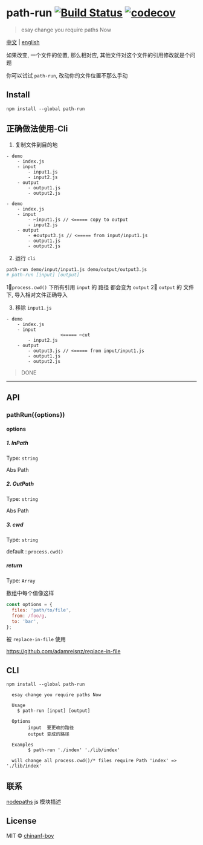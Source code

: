 # path-run [![Build Status](https://travis-ci.org/chinanf-boy/Path-run.svg?branch=master)](https://travis-ci.org/chinanf-boy/Path-run) [![codecov](https://codecov.io/gh/chinanf-boy/Path-run/badge.svg?branch=master)](https://codecov.io/gh/chinanf-boy/Path-run?branch=master)

> esay change you require paths Now

[中文](./readme.md) | [english](./readme.en.md)

如果改变, 一个文件的位置, 那么相对应, 其他文件对这个文件的引用修改就是个问题

你可以试试 `path-run`, 改动你的文件位置不那么手动

## Install

```
npm install --global path-run
```

## 正确做法使用-Cli

1. 复制文件到目的地

```
- demo
	- index.js
	- input
		- input1.js
		- input2.js
	- output
		- output1.js
		- output2.js
```

```
- demo
	- index.js
	- input
		- ✂️input1.js // <===== copy to output
		- input2.js
	- output
		- ➕output3.js // <===== from input/input1.js
		- output1.js
		- output2.js
```

2. 运行 `cli`


``` bash
path-run demo/input/input1.js demo/output/output3.js
# path-run [input] [output]

```

1⃣️`process.cwd()` 下所有引用 `input` 的 路径 都会变为 `output`
2⃣️ `output` 的 文件 下, 导入相对文件正确导入



3. 移除 `input1.js`

```
- demo
	- index.js
	- input
					<===== ✂️cut
		- input2.js
	- output
		- output3.js // <===== from input/input1.js
		- output1.js
		- output2.js
```

> DONE

---


## API

### pathRun({options})

#### options

##### 1. InPath

Type: `string`

Abs Path

##### 2. OutPath

Type: `string`

Abs Path
##### 3. cwd

Type: `string`

default : `process.cwd()`

##### return

Type: `Array`

数组中每个值像这样

``` js
const options = {
  files: 'path/to/file',
  from: /foo/g,
  to: 'bar',
};
```

被 `replace-in-file` 使用

https://github.com/adamreisnz/replace-in-file


## CLI

```
npm install --global path-run
```

```
  esay change you require paths Now

  Usage
    $ path-run [input] [output]

  Options
        input  要更改的路径
        output 变成的路径

  Examples
        $ path-run './index' './lib/index'

  will change all process.cwd()/* files require Path 'index' => './lib/index'
```

## 联系

[nodepaths](https://github.com/chinanf-boy/NodePath) js 模块描述

## License

MIT © [chinanf-boy](http://llever.com)
